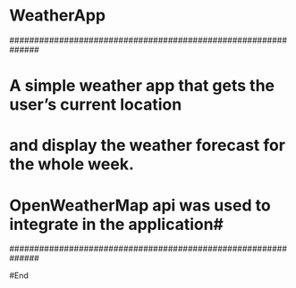 # WeatherApp
##############################################################
# A simple weather app that gets the user’s current location #
# and display the weather forecast for the whole week.		 #
# OpenWeatherMap api was used to integrate in the application#
##############################################################

#End

